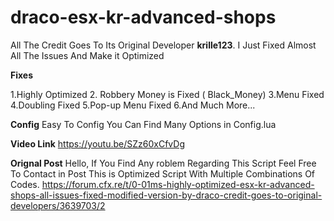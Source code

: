 # draco-esx-kr-advanced-shops
All The Credit Goes To Its Original Developer **krille123**. I Just Fixed Almost All The Issues And Make it Optimized 

**Fixes**

1.Highly Optimized
2. Robbery Money is Fixed ( Black_Money)
3.Menu Fixed
4.Doubling Fixed
5.Pop-up Menu Fixed 
6.And Much More...

**Config**
Easy To Config
You Can Find Many Options in Config.lua

**Video Link**
https://youtu.be/SZz60xCfvDg

**Orignal Post**
Hello, If You Find Any roblem Regarding This Script Feel Free To Contact in Post This is Optimized Script With Multiple Combinations Of Codes.
https://forum.cfx.re/t/0-01ms-highly-optimized-esx-kr-advanced-shops-all-issues-fixed-modified-version-by-draco-credit-goes-to-original-developers/3639703/2
